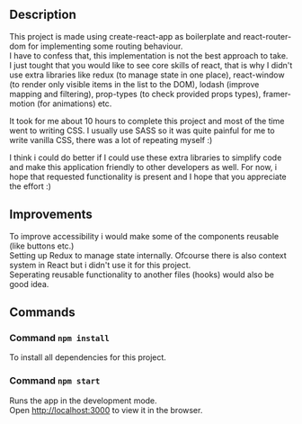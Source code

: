 ## Description

This project is made using create-react-app as boilerplate and react-router-dom for implementing some routing behaviour.<br />
I have to confess that, this implementation is not the best approach to take. <br />
I just tought that you would like to see core skills of react, that is why I didn't use
extra libraries like redux (to manage state in one place), react-window (to render only visible items in the list to the DOM), lodash (improve mapping and filtering), prop-types (to check provided props types), framer-motion (for animations) etc.<br />

It took for me about 10 hours to complete this project and most of the time went to writing CSS. I usually use SASS so it was quite painful for me to write vanilla CSS, there was a lot of repeating myself :)<br />

I think i could do better if I could use these extra libraries to simplify code and make this application friendly to other developers as well. For now, i hope that requested functionality is present and I hope that you appreciate the effort :)

## Improvements

To improve accessibility i would make some of the components reusable (like buttons etc.)<br />
Setting up Redux to manage state internally. Ofcourse there is also context system in React but i didn't use it for this project.<br/>
Seperating reusable functionality to another files (hooks) would also be good idea. <br />

## Commands

### Command `npm install`

To install all dependencies for this project.<br />

### Command `npm start`

Runs the app in the development mode.<br />
Open [http://localhost:3000](http://localhost:3000) to view it in the browser.
